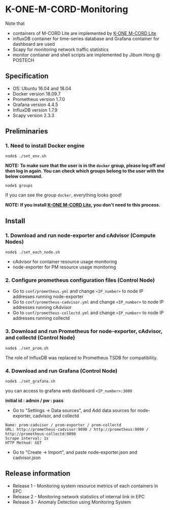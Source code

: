 # K-ONE-M-CORD-Monitoring

Note that
* containers of M-CORD Lite are implemented by [K-ONE M-CORD Lite](https://github.com/K-OpenNet/K-ONE-M-CORD-Lite)
* influxDB container for time-series database and Grafana container for dashboard are used
* Scapy for monitoring network traffic statistics 
* monitor contianer and shell scripts are implemented by Jibum Hong @ POSTECH


## Specification
* OS: Ubuntu 16.04 and 18.04
* Docker version 18.09.7
* Prometheus version 1.7.0
* Grafana version 4.4.5
* InfluxDB version 1.7.9
* Scapy version 2.3.3


## Preliminaries

### 1. Need to install Docker engine
```
node$ ./set_env.sh
```

**NOTE: To make sure that the user is in the `docker` group, please log off and then log in again. You can check which groups belong to the user with the below command.**

```
node$ groups
```
If you can see the group `docker`, everything looks good!

**NOTE: If you install [K-ONE M-CORD Lite](https://github.com/K-OpenNet/K-ONE-M-CORD-Lite), you don't need to this process.**


## Install

### 1. Download and run node-exporter and cAdvisor (Compute Nodes)
```
node$ ./set_each_node.sh
```
* cAdvisor for container resource usage monitoring
* node-exporter for PM resource usage monitoring 


### 2. Configure prometheus configuration files (Control Node)
* Go to `conf/prometheus.yml` and change `<IP_number>` to node IP addresses running node-exporter
* Go to `conf/prometheus-cadvisor.yml` and change `<IP_number>` to node IP addresses running cAdvisor
* Go to `conf/prometheus-collectd.yml` and change `<IP_number>` to node IP addresses running collectd

### 3. Download and run Prometheus for node-exporter, cAdvisor, and collectd (Control Node)
```
node$ ./set_prom.sh
```
The role of InfluxDB was replaced to Prometheus TSDB for compatibility.


### 4. Download and run Grafana (Control Node)
```
node$ ./set_grafana.sh
```

you can access to grafana web dashboard `<IP_number>:3000`

**initial id : admin / pw : pass**

* Go to "Settings -> Data sources", and Add data sources for node-exporter, cadvisor, and collectd

```
Name: prom-cadvisor / prom-exporter / prom-collectd
URL: http://prometheus-cadvisor:9090 / http://prometheus:9090 / http://prometheus-collectd:9090
Scrape interval: 1s
HTTP Method: GET
```

* Go to "Create -> Import", and paste node-exporter.json and cadvisor.json

## Release information
* Release 1 - Monitoring system resource metrics of each containers in EPC
* Release 2 - Monitoring network statistics of internal link in EPC
* Release 3 - Anomaly Detection using Monitoring System
